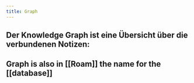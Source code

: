 ```yaml
---
title: Graph
---
```


## Der Knowledge Graph ist eine Übersicht über die verbundenen Notizen:

## Graph is also in [[Roam]] the name for the [[database]]
